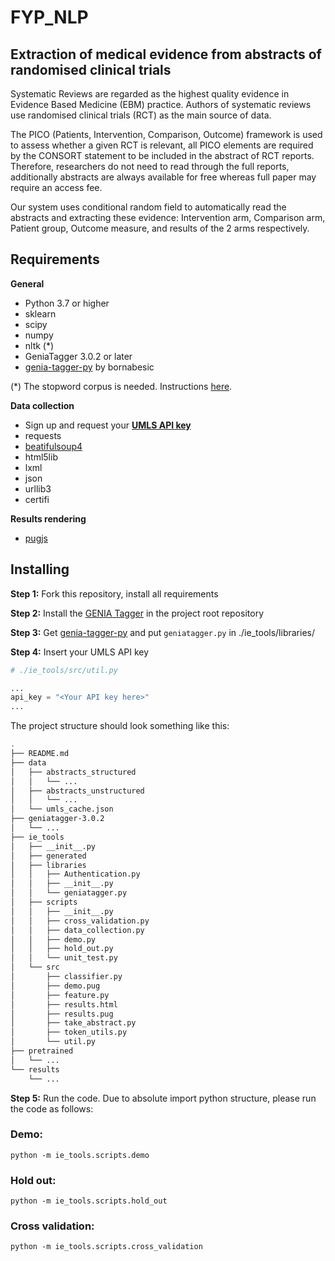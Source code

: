 # FYP_NLP
## Extraction of medical evidence from abstracts of randomised clinical trials

Systematic Reviews are regarded as the highest quality evidence in Evidence Based Medicine (EBM) practice. Authors of systematic reviews use randomised  clinical trials (RCT) as the main source of data. 

The PICO (Patients, Intervention, Comparison, Outcome) framework is used to assess whether a given RCT is relevant, all PICO elements are required by the CONSORT statement to be included in the abstract of RCT reports. Therefore, researchers do not need to read through the full reports, additionally abstracts are always available for free whereas full paper may require an access fee. 

Our system uses conditional random field to automatically read the abstracts and extracting these evidence: Intervention arm, Comparison arm, Patient group, Outcome measure, and results of the 2 arms respectively.

## Requirements ##
**General**
* Python 3.7 or higher
* sklearn
* scipy
* numpy
* nltk (\*)
* GeniaTagger 3.0.2 or later
* [genia-tagger-py](https://github.com/bornabesic/genia-tagger-py) by bornabesic

(\*) The stopword corpus is needed. Instructions [here](http://www.nltk.org/data.html). 

**Data collection**
* Sign up and request your **[UMLS API key](https://uts.nlm.nih.gov/home.html)**
* requests 
* [beatifulsoup4](https://www.crummy.com/software/BeautifulSoup/bs4/doc/)
* html5lib
* lxml 
* json
* urllib3
* certifi

**Results rendering**
* [pugjs](https://pugjs.org/api/getting-started.html)

## Installing ##
**Step 1:** Fork this repository, install all requirements

**Step 2:** Install the [GENIA Tagger](http://www.nactem.ac.uk/GENIA/tagger/) in the project root repository

**Step 3:** Get [genia-tagger-py](https://github.com/bornabesic/genia-tagger-py) and put `geniatagger.py` in ./ie_tools/libraries/

**Step 4:** Insert your UMLS API key
```python
# ./ie_tools/src/util.py 

...
api_key = "<Your API key here>"
...
```

The project structure should look something like this:
```bash
.
├── README.md
├── data
│   ├── abstracts_structured
│   │   └── ...
│   ├── abstracts_unstructured
│   │   └── ...
│   └── umls_cache.json
├── geniatagger-3.0.2
│   └── ...
├── ie_tools
│   ├── __init__.py
│   ├── generated
│   ├── libraries
│   │   ├── Authentication.py
│   │   ├── __init__.py
│   │   └── geniatagger.py
│   ├── scripts
│   │   ├── __init__.py
│   │   ├── cross_validation.py
│   │   ├── data_collection.py
│   │   ├── demo.py
│   │   ├── hold_out.py
│   │   └── unit_test.py
│   └── src
│       ├── classifier.py
│       ├── demo.pug
│       ├── feature.py
│       ├── results.html
│       ├── results.pug
│       ├── take_abstract.py
│       ├── token_utils.py
│       └── util.py
├── pretrained
│   └── ...
└── results
    └── ...
```
**Step 5:** Run the code. Due to absolute import python structure, please run the code as follows:
### Demo:
```python -m ie_tools.scripts.demo```

### Hold out:
```python -m ie_tools.scripts.hold_out```

### Cross validation:
```python -m ie_tools.scripts.cross_validation```
